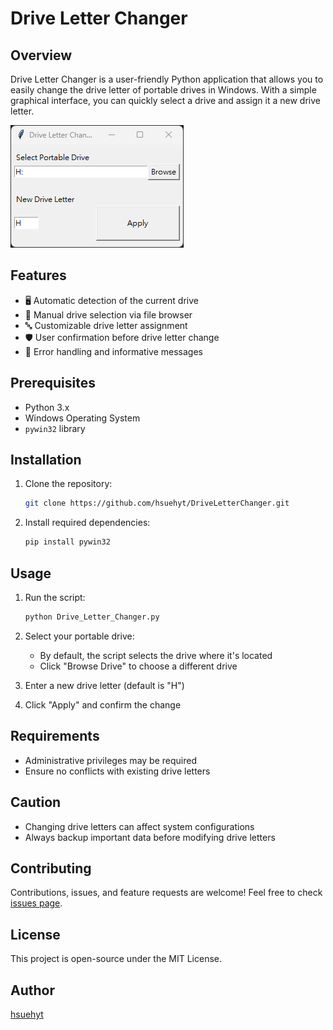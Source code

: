 # Drive Letter Changer

## Overview

Drive Letter Changer is a user-friendly Python application that allows you to easily change the drive letter of portable drives in Windows. With a simple graphical interface, you can quickly select a drive and assign it a new drive letter.

![Application Screenshot](images/Screenshot%202025-03-27%20104943.png)

## Features

- 🖥️ Automatic detection of the current drive
- 📂 Manual drive selection via file browser
- 🔤 Customizable drive letter assignment
- 🛡️ User confirmation before drive letter change
- 🚨 Error handling and informative messages

## Prerequisites

- Python 3.x
- Windows Operating System
- `pywin32` library

## Installation

1. Clone the repository:
   ```bash
   git clone https://github.com/hsuehyt/DriveLetterChanger.git
   ```

2. Install required dependencies:
   ```bash
   pip install pywin32
   ```

## Usage

1. Run the script:
   ```bash
   python Drive_Letter_Changer.py
   ```

2. Select your portable drive:
   - By default, the script selects the drive where it's located
   - Click "Browse Drive" to choose a different drive

3. Enter a new drive letter (default is "H")

4. Click "Apply" and confirm the change

## Requirements

- Administrative privileges may be required
- Ensure no conflicts with existing drive letters

## Caution

- Changing drive letters can affect system configurations
- Always backup important data before modifying drive letters

## Contributing

Contributions, issues, and feature requests are welcome! Feel free to check [issues page](https://github.com/hsuehyt/DriveLetterChanger/issues).

## License

This project is open-source under the MIT License.

## Author

[hsuehyt](https://github.com/hsuehyt)
